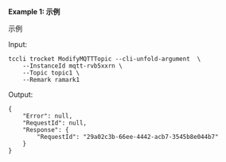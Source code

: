 **Example 1: 示例**

示例

Input: 

```
tccli trocket ModifyMQTTTopic --cli-unfold-argument  \
    --InstanceId mqtt-rvb5xxrn \
    --Topic topic1 \
    --Remark ramark1
```

Output: 
```
{
    "Error": null,
    "RequestId": null,
    "Response": {
        "RequestId": "29a02c3b-66ee-4442-acb7-3545b8e044b7"
    }
}
```

